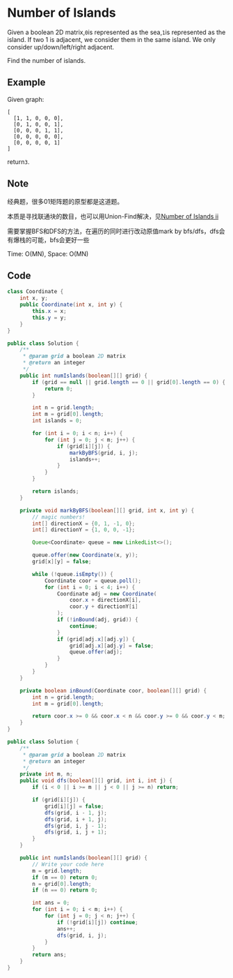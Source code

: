 # Number of Islands

Given a boolean 2D matrix,`0`is represented as the sea,`1`is represented as the island. If two 1 is adjacent, we consider them in the same island. We only consider up/down/left/right adjacent.

Find the number of islands.

## Example

Given graph:

```
[
  [1, 1, 0, 0, 0],
  [0, 1, 0, 0, 1],
  [0, 0, 0, 1, 1],
  [0, 0, 0, 0, 0],
  [0, 0, 0, 0, 1]
]
```

return`3`.

## Note

经典题，很多01矩阵题的原型都是这道题。

本质是寻找联通块的数目，也可以用Union-Find解决，见[Number of Islands ii](../../advanced-data-structures/union-find/number-of-islands-ii.md)

需要掌握BFS和DFS的方法，在遍历的同时进行改动原值mark by bfs/dfs，dfs会有爆栈的可能，bfs会更好一些

Time: O(MN), Space: O(MN)

## Code

```java
class Coordinate {
    int x, y;
    public Coordinate(int x, int y) {
        this.x = x;
        this.y = y;
    }
}

public class Solution {
    /**
     * @param grid a boolean 2D matrix
     * @return an integer
     */
    public int numIslands(boolean[][] grid) {
        if (grid == null || grid.length == 0 || grid[0].length == 0) {
            return 0;
        }

        int n = grid.length;
        int m = grid[0].length;
        int islands = 0;

        for (int i = 0; i < n; i++) {
            for (int j = 0; j < m; j++) {
                if (grid[i][j]) {
                    markByBFS(grid, i, j);
                    islands++;
                }
            }
        }

        return islands;
    }

    private void markByBFS(boolean[][] grid, int x, int y) {
        // magic numbers!
        int[] directionX = {0, 1, -1, 0};
        int[] directionY = {1, 0, 0, -1};

        Queue<Coordinate> queue = new LinkedList<>();

        queue.offer(new Coordinate(x, y));
        grid[x][y] = false;

        while (!queue.isEmpty()) {
            Coordinate coor = queue.poll();
            for (int i = 0; i < 4; i++) {
                Coordinate adj = new Coordinate(
                    coor.x + directionX[i],
                    coor.y + directionY[i]
                );
                if (!inBound(adj, grid)) {
                    continue;
                }
                if (grid[adj.x][adj.y]) {
                    grid[adj.x][adj.y] = false;
                    queue.offer(adj);
                }
            }
        }
    }

    private boolean inBound(Coordinate coor, boolean[][] grid) {
        int n = grid.length;
        int m = grid[0].length;

        return coor.x >= 0 && coor.x < n && coor.y >= 0 && coor.y < m;
    }
}
```

```java
public class Solution {
    /**
     * @param grid a boolean 2D matrix
     * @return an integer
     */
    private int m, n;
    public void dfs(boolean[][] grid, int i, int j) {
        if (i < 0 || i >= m || j < 0 || j >= n) return;

        if (grid[i][j]) {
            grid[i][j] = false;
            dfs(grid, i - 1, j);
            dfs(grid, i + 1, j);
            dfs(grid, i, j - 1);
            dfs(grid, i, j + 1);
        }
    }

    public int numIslands(boolean[][] grid) {
        // Write your code here
        m = grid.length;
        if (m == 0) return 0;
        n = grid[0].length;
        if (n == 0) return 0;

        int ans = 0;
        for (int i = 0; i < m; i++) {
            for (int j = 0; j < n; j++) {
                if (!grid[i][j]) continue;
                ans++;
                dfs(grid, i, j);
            }
        }
        return ans;
    }
}
```
